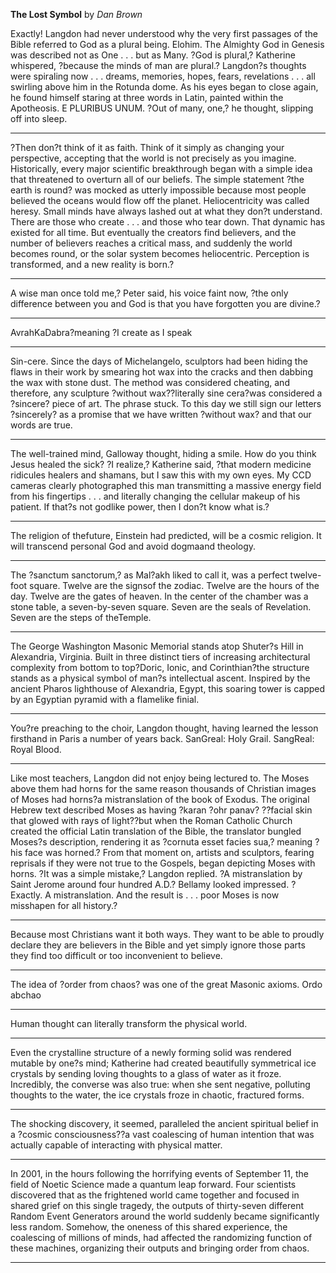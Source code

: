 **The Lost Symbol** by *Dan Brown*

Exactly! Langdon had never understood why the very first passages of the Bible referred to God as a plural being. Elohim. The Almighty God in Genesis was described not as One . . . but as Many. ?God is plural,? Katherine whispered, ?because the minds of man are plural.? Langdon?s thoughts were spiraling now . . . dreams, memories, hopes, fears, revelations . . . all swirling above him in the Rotunda dome. As his eyes began to close again, he found himself staring at three words in Latin, painted within the Apotheosis. E PLURIBUS UNUM. ?Out of many, one,? he thought, slipping off into sleep.

---

?Then don?t think of it as faith. Think of it simply as changing your perspective, accepting that the world is not precisely as you imagine. Historically, every major scientific breakthrough began with a simple idea that threatened to overturn all of our beliefs. The simple statement ?the earth is round? was mocked as utterly impossible because most people believed the oceans would flow off the planet. Heliocentricity was called heresy. Small minds have always lashed out at what they don?t understand. There are those who create . . . and those who tear down. That dynamic has existed for all time. But eventually the creators find believers, and the number of believers reaches a critical mass, and suddenly the world becomes round, or the solar system becomes heliocentric. Perception is transformed, and a new reality is born.?

---

A wise man once told me,? Peter said, his voice faint now, ?the only difference between you and God is that you have forgotten you are divine.?

---

AvrahKaDabra?meaning ?I create as I speak

---

Sin-cere. Since the days of Michelangelo, sculptors had been hiding the flaws in their work by smearing hot wax into the cracks and then dabbing the wax with stone dust. The method was considered cheating, and therefore, any sculpture ?without wax??literally sine cera?was considered a ?sincere? piece of art. The phrase stuck. To this day we still sign our letters ?sincerely? as a promise that we have written ?without wax? and that our words are true.

---

The well-trained mind, Galloway thought, hiding a smile. How do you think Jesus healed the sick? ?I realize,? Katherine said, ?that modern medicine ridicules healers and shamans, but I saw this with my own eyes. My CCD cameras clearly photographed this man transmitting a massive energy field from his fingertips . . . and literally changing the cellular makeup of his patient. If that?s not godlike power, then I don?t know what is.?

---

The religion of thefuture, Einstein had predicted, will be a cosmic religion. It will transcend personal God and avoid dogmaand theology.

---

The ?sanctum sanctorum,? as Mal?akh liked to call it, was a perfect twelve-foot square. Twelve are the signsof the zodiac. Twelve are the hours of the day. Twelve are the gates of heaven. In the center of the chamber was a stone table, a seven-by-seven square. Seven are the seals of Revelation. Seven are the steps of theTemple. 

---

The George Washington Masonic Memorial stands atop Shuter?s Hill in Alexandria, Virginia. Built in three distinct tiers of increasing architectural complexity from bottom to top?Doric, Ionic, and Corinthian?the structure stands as a physical symbol of man?s intellectual ascent. Inspired by the ancient Pharos lighthouse of Alexandria, Egypt, this soaring tower is capped by an Egyptian pyramid with a flamelike finial.

---

You?re preaching to the choir, Langdon thought, having learned the lesson firsthand in Paris a number of years back. SanGreal: Holy Grail. SangReal: Royal Blood.

---

Like most teachers, Langdon did not enjoy being lectured to. The Moses above them had horns for the same reason thousands of Christian images of Moses had horns?a mistranslation of the book of Exodus. The original Hebrew text described Moses as having ?karan ?ohr panav? ??facial skin that glowed with rays of light??but when the Roman Catholic Church created the official Latin translation of the Bible, the translator bungled Moses?s description, rendering it as ?cornuta esset facies sua,? meaning ?his face was horned.? From that moment on, artists and sculptors, fearing reprisals if they were not true to the Gospels, began depicting Moses with horns. ?It was a simple mistake,? Langdon replied. ?A mistranslation by Saint Jerome around four hundred A.D.? Bellamy looked impressed. ?Exactly. A mistranslation. And the result is . . . poor Moses is now misshapen for all history.?

---

Because most Christians want it both ways. They want to be able to proudly declare they are believers in the Bible and yet simply ignore those parts they find too difficult or too inconvenient to believe.

---

The idea of ?order from chaos? was one of the great Masonic axioms. Ordo abchao

---

Human thought can literally transform the physical world. 

---

Even the crystalline structure of a newly forming solid was rendered mutable by one?s mind; Katherine had created beautifully symmetrical ice crystals by sending loving thoughts to a glass of water as it froze. Incredibly, the converse was also true: when she sent negative, polluting thoughts to the water, the ice crystals froze in chaotic, fractured forms.

---

The shocking discovery, it seemed, paralleled the ancient spiritual belief in a ?cosmic consciousness??a vast coalescing of human intention that was actually capable of interacting with physical matter. 

---

In 2001, in the hours following the horrifying events of September 11, the field of Noetic Science made a quantum leap forward. Four scientists discovered that as the frightened world came together and focused in shared grief on this single tragedy, the outputs of thirty-seven different Random Event Generators around the world suddenly became significantly less random. Somehow, the oneness of this shared experience, the coalescing of millions of minds, had affected the randomizing function of these machines, organizing their outputs and bringing order from chaos.

---

